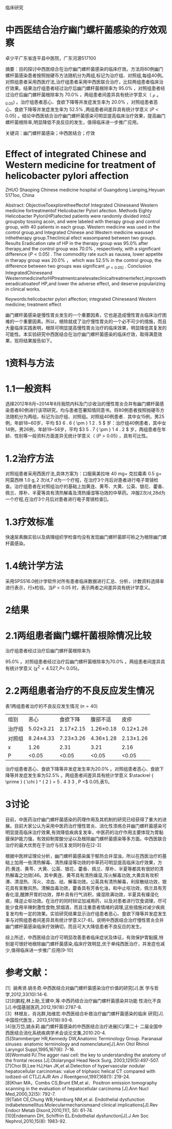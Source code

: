 临床研究

# 中西医结合治疗幽门螺杆菌感染的疗效观察

卓少平广东省连平县中医院，广东河源517100

摘要：目的探讨中西医结合在治疗幽门螺杆菌感染的临床疗效。方法将80例幽门螺杆菌感染患者按照抛硬币方法随机分为两组,标记为治疗组、对照组,每组40例。对照组患者采用西医疗法,治疗组患者采用中西医联合治疗，比较两组患者临床治疗效果。结果治疗组患者经过治疗后幽门螺杆菌根除率为 $9 5 . 0 \%$ ，对照组患者经过治疗后幽门螺杆菌根除率为 $7 0 . 0 \%$ ，两组患者间差异具有统计学意义（ $_ { \scriptstyle P < 0 . 0 5 } )$ 。治疗组患者恶心、食欲下降等并发症发生率为 $2 0 . 0 \%$ ，对照组患者恶心、食欲下降等并发症发生率为 $5 2 . 5 \%$ ,两组患者间差异具有统计学意义 $( P { < } 0 . 0 5 )$ 。结论中西医结合治疗幽门螺杆菌感染可明显提高临床治疗效果，提高幽门螺杆菌根除率,明显降低不良反应的发生，值得临床进一步推广应用。

关键词：幽门螺杆菌感染；中西医结合；疗效

# Effect of integrated Chinese and Western medicine for treatment of helicobacter pylori affection

ZHUO Shaoping Chinese medicine hospital of Guangdong Lianping,Heyuan 5171oo, China

Abstract: ObjectiveToexploretheeffectof Integrated Chineseand Western medicine fortreatmentof Helicobacter Pylori afection. Methods Eighty Helicobacter Pylori(HP)afected patients were randomly divided into2 groupsby tossing acoin, and were labeled with therapy group and control group, with 40 patients in each group. Western medicine was used in the control group,and Integrated Chinese and Western medicine wasused inthetherapy group.Theclinical efect wasompared between two groups. Results Eradication rate of HP in the therapy group was $9 5 . 0 \%$ after therapy,and the control group was $7 0 . 0 \%$ , respectively, with a significant difference $( P { < } 0 . 0 5 )$ . The commodity rate such as nausea, lower appetite in therapy group was $2 0 . 0 \%$ ， which was $5 2 . 5 \%$ in the control group, the difference between two groups was significant $_ { ( P < 0 . 0 5 ) }$ . Conclusion IntegratedChineseand WesternmedicineforHPtreatmentcanelevateclinicaltreatmentefect,improvetheeradicatioateof HP,and lower the adverse effect, and deserve popularizing in clinical works.

Keywords:helicobacter pylori affection; integrated Chineseand Western medicine; treatment effect

幽门螺杆菌感染是慢性胃炎发生的一个重要因素，它也是造成慢性胃炎临床治疗困难的一个重要因素。所以，根除就成了治疗慢性胃炎的一个必不可少的措施，而且大量临床实践表明，根除可明显提高慢性胃炎治疗的临床效果，明显降低其复发的可能性。本实验研究中西医结合在治疗幽门螺杆菌感染的临床疗效，取得满意效果，现将结果报告如下。

# 1资料与方法

# 1.1一般资料

选择2012年8月\~2014年8月我院内科及门诊收治的慢性胃炎合并有幽门螺杆菌感染患者80例进行该项研究，均与患者签署知情同意书。将80例患者按照抛硬币方法随机分为两组，标记为治疗组、对照组。对照组40例患者．其中女15例，男25例，年龄18\~60岁，平均 $3 6 . 6 { \pm } 1 2 . 5 \$ 岁：治疗组40例患者，其中女14例，男26例，年龄19\~58岁，平均 $3 5 . 7 { \pm } 1 4 . 2 \$ 岁，两组患者在年龄、性别等一般资料方面差异无统计学意义（ $( P { > } 0 . 0 5 )$ ，具有可比性。

# 1.2治疗方法

对照组患者采用西医疗法,具体方案为：口服奥美拉唑 $4 0 ~ \mathrm { m g + }$ 克拉霉素 $0 . 5 ~ \mathrm { g } +$ 阿莫西林 $1 . 0 \ { \mathrm { g } } , 2$ 次/d,7 d为一个疗程，在治疗3个月后对患者进行电子胃镜检查。治疗组患者在对照组治疗的基础上加黄连、黄芩、大黄、公英、银花、藿香、佩兰、厚朴、半夏等具有清热解毒及清热燥湿等功效的中草药。冲服2次/d,28d为一个疗程,在治疗3个月后对患者进行电子胃镜检查[]。

# 1.3疗效标准

快速尿素酶实验以及病理组织学检查均没有发现幽门螺杆菌即可称之为根除幽门螺杆菌感染。

# 1.4统计学方法

采用SPSS16.0统计学软件对所有患者临床数据进行汇总、分析，计数资料选择率进行表示，行x检验。当$P { < } 0 . 0 5$ 时，表示两者之间差异具有统计学意义。

# 2结果

# 2.1两组患者幽门螺杆菌根除情况比较

治疗组患者经过治疗后幽门螺杆菌根除率为

$9 5 . 0 \%$ 。对照组患者经过治疗后幽门螺杆菌根除率为$7 0 . 0 \%$ 。两组患者间差异具有统计学意义 $\scriptstyle ( \chi ^ { 2 } = 4 . 5 2 7 , P <$ 0.05)。

# 2.2两组患者治疗的不良反应发生情况

表1两组患者治疗的不良反应发生情况 $( n { = } 4 0 )$   

<html><body><table><tr><td>组别</td><td>恶心</td><td>食欲下降</td><td>腹部不适</td><td>皮疹</td></tr><tr><td>治疗组</td><td>5.02±3.21</td><td>2.17±2.15</td><td>1.26±0.18</td><td>0.12±1.26</td></tr><tr><td>对照组</td><td>8.24±4.33</td><td>7.23±3.26</td><td>4.36±1.28</td><td>2.13±1.26</td></tr><tr><td>x</td><td>1.26</td><td>2.31</td><td>3.21</td><td>2.16</td></tr><tr><td>P</td><td><0.05</td><td><0.05</td><td><0.05</td><td><0.05</td></tr></table></body></html>

治疗组患者恶心、食欲下降等并发症发生率为$2 0 . 0 \%$ 。对照组患者恶心、食欲下降等并发症发生率为$5 2 . 5 \%$ 。两组患者间差异具有统计学意义 $\stackrel { \prime } { \chi } ^ { 2 } = 5 . 4 3 3 , P <$ 0.05,表1)。

# 3讨论

目前，中医药治疗幽门螺杆菌感染的药理作用及其机制的研究已经获得了重大的进展。目前大家公认为采用中医药治疗慢性胃炎、消化性溃疡合并幽门螺杆菌感染可明显提高临床治疗效果,有效降低疾病复发率，中医药的治疗作用主要体现为胃黏膜保护能力强，有效抑制胃酸分泌以及根除幽门螺杆菌感染等多方面。中西医联合治疗的最大优势在于治疗与抗复发同时存在[2-3]

根据中医辨证理论分析，幽门螺杆菌感染属于郁热合并湿浊，所以在西医治疗的基础上加用一些清热解毒、清热燥湿等功效的中草药可明显提高临床治疗效果，方药:黄连、黄芩、大黄、公英、银花、藿香、佩兰、厚朴、半夏等都具有很好的清热解毒之功效[46。其中黄连、黄芩具有清热燥湿,泻火解毒功效,大黄具有攻积滞、清湿热、泻火、凉血、祛、解毒功效。公英具有清热解毒，利尿散结功效，银花具有宣散风热，清解血毒功效，藿香具有芳香化浊，和中止呕功效，佩兰具有芳香化湿,醒脾开胃的功效，厚朴具有行气消积，燥湿除满功效，半夏具有燥湿化痰，降逆止呕功效。在治疗的同时辩证加减用药，以及对患者进行饮食调理，尽可能少食用辛辣刺激性食物,禁烟酒，而且注重患者情绪的调理,这些措施对减少疾病复发均有一定的效果。实验研究结果显示治疗组患者恶心、食欲下降等并发症发生率与对照组患者间差异具有统计学意义[7-8]。说明中西医结合治疗慢性胃炎合并幽门螺杆菌感染临床疗效确切，而且可大大降低患者不良反应的发生。

综上所述，中西医结合治疗可明显改善患者临床症状及体征，有效保护胃黏膜,特别是可很好地根除幽门螺杆菌感染,临床疗效明显,优于单纯西医治疗，并发症也减少,值得临床进一步推广应用[9-10]

# 参考文献：

[1］姚希贤.姚冬奇.中西医结合对幽门螺杆菌感染治疗价值的研究[J].医 学与哲学,2012,33(10):14-6.   
[2]刘鹏程,林上助,王建中,等.中西药结合治疗幽门螺杆菌感染并功能 性消化不良[J].中国基层医药,2012,19(18):2787-8.   
[3］林根友，肖兆群,陆维宏.中西医结合补救治疗幽门螺杆菌感染的临床 研究[J].中国现代医生，2013,51(18):93-6.   
[4]张万岱,姚永莉.幽门螺杆菌感染的中西医结合治疗进展[C]/第二十 二届全国中西医结合消化系统疾病学术会谈沦文集,2010:20-4.   
[5]Stammberger HR,Kennedy DW,Anatomic Terminology Group. Paranasal sinuses: anatomic terminology and nomenclature[J].Ann Otol Rhinol Laryngol Suppl,1995,167(6): 7-16.   
[6]Wormald PJ.The agger nasi cell: the key to understanding the anatomy of the frontal recess [J].Otolaryngol Head Neck Surg, 2003,129(5):497-507.   
[7]Choi BI,Lee HJ,Han JK,et al.Detection of hypervascular nodular hepatocellular carcinomas: value of triphasic helical CT compared with iodized-oil CT[J].AJR Am J Roentgenol,1997,168(1): 219-24.   
[8]Khan MA，Combs CS,Brunt EM,et al．Positron emission tomography scanning in the evaluation of hepatocellular carcinoma [J].Ann Nucl Med,2000,32(5): 792-7.   
[9]Tabit CE,Chung WB,Hamburg NM,et al. Endothelial dysfunction indiabetesmellitus:Molecularmechanismsand clinical implications[J].Rev Endocr Metab Disord,2010,11(1, SI): 61-74.   
[10]Endemann DH, Schiffrin EL.Endothelial dysfunction[J].J Am Soc Nephrol,2010,15(8): 1983-92.